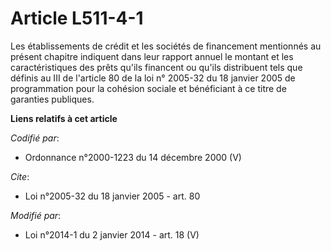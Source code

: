 # Article L511-4-1

Les établissements de crédit et les sociétés de financement mentionnés au présent chapitre indiquent dans leur rapport annuel
le montant et les caractéristiques des prêts qu'ils financent ou qu'ils distribuent tels que définis au III de l'article 80
de la loi n° 2005-32 du 18 janvier 2005 de programmation pour la cohésion sociale et bénéficiant à ce titre de garanties
publiques.

**Liens relatifs à cet article**

_Codifié par_:

  - Ordonnance n°2000-1223 du 14 décembre 2000 (V)

_Cite_:

  - Loi n°2005-32 du 18 janvier 2005 - art. 80

_Modifié par_:

  - Loi n°2014-1 du 2 janvier 2014 - art. 18 (V)
